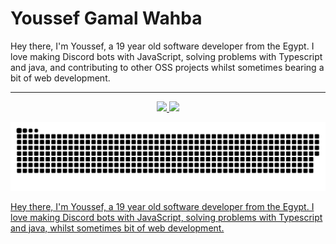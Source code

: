 # Youssef Gamal Wahba 

Hey there, I'm Youssef, a 19 year old software developer from the Egypt. I love making Discord bots with JavaScript, solving problems with Typescript and java, and contributing to other OSS projects whilst sometimes bearing a bit of web development.

---

<div align="center">

  <a href="https://github.com/YoussefWahba0">

  <img height="180em" src="https://github-readme-stats.vercel.app/api?username=YoussefWahba0&show_icons=true&theme=dark&include_all_commits=true&count_private=true"/>

  <img height="180em" src="https://github-readme-stats.vercel.app/api/top-langs/?username=YoussefWahba0&layout=compact&langs_count=7&theme=dark"/>

![Snake animation](https://github.com/YoussefWahba0/YoussefWahba0/blob/output/github-contribution-grid-snake.svg)

</div>


Hey there, I'm Youssef, a 19 year old software developer from the Egypt. I love making Discord bots with JavaScript, solving problems with Typescript and java, whilst sometimes bit of web development.

